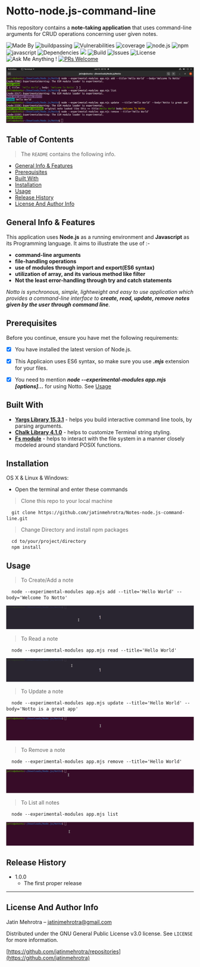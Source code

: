 # Notto-node.js-command-line

This repository contains a **note-taking application** that uses command-line arguments for CRUD operations concerning user given notes.

![Made By](https://img.shields.io/badge/made%20by-Indononihonjin-red) ![buildpassing](https://img.shields.io/badge/build-passing-green) ![Vulnerabilities](https://img.shields.io/badge/vulnerabilties-0-lightgrey) ![coverage](https://img.shields.io/badge/coverage-100%25-brightgreen) ![node.js](https://img.shields.io/badge/node%40latest-%3E%3D6.0.0-orange) ![npm](https://img.shields.io/badge/npm-6.13.4-yellow) ![javascript](https://img.shields.io/badge/javascript-99.8%25-orange) ![Dependencies](https://img.shields.io/badge/dependencies-up%20to%20date-blue)  <img src="https://badges.frapsoft.com/os/v1/open-source.svg?v=103" > ![Build](https://img.shields.io/badge/version-1.0.0-green) ![Issues](https://img.shields.io/github/issues/jatinmehrotra/Notto-node.js-command-line) ![License](https://img.shields.io/github/license/jatinmehrotra/Notto-node.js-command-line) ![Ask Me Anything !](https://img.shields.io/badge/Ask%20me-anything-1abc9c.svg) [![PRs Welcome](https://img.shields.io/badge/PRs-welcome-brightgreen.svg?style=flat-square)](http://makeapullrequest.com) 


![Application Image](./images/Notto.png)


## Table of Contents 

> The  `README` contains the following info.
- [General Info & Features](#general-info)
- [Prerequisites](#prerequisites)
- [Built With](#built-with)
- [Installation](#installation)
- [Usage](#usage)
- [Release History](#release-history)
- [License And Author Info](#license-and-author-info)



## General Info & Features

This application uses **Node.js** as a running environment and **Javascript** as its Programming language. It aims to illustrate the use of :- 

* **command-line arguments**
* **file-handling operations**
* **use of modules through import and export(ES6 syntax)** 
* **utilization of array, and its various method like filter** 
* **Not the least error-handling through try and catch statements**

_Notto is synchronous, simple, lightweight and easy to use application which provides a command-line interface to **create, read, update, remove notes given by the user through command line**_.

## Prerequisites

Before you continue, ensure you have met the following requirements:
- [x] You have installed the latest version of Node.js.
- [x] This Applicaion uses ES6 syntax, so make sure you use **_.mjs_** extension for your files. 
- [x] You need to mention _**node --experimental-modules app.mjs [options]...**_ for using Notto. See [Usage](#usage)



## Built With
*  <a href="http://yargs.js.org/" target="_blank">**Yargs Library 15.3.1**</a> - helps you build interactive command line tools, by parsing arguments.
*  <a href="https://github.com/chalk/chalk" target="_blank">**Chalk Library 4.1.0**</a> - helps to customize Terminal string styling. 
*  <a href="https://nodejs.org/api/fs.html" target="_blank">**Fs module**</a> - helps to interact with the file system in a manner closely modeled around standard POSIX functions.




## Installation
OS X & Linux & Windows:
*  Open the terminal and enter these commands

> Clone this repo to your local machine  

```shell
  git clone https://github.com/jatinmehrotra/Notes-node.js-command-line.git
```
> Change Directory and install npm packages

```shell
  cd to/your/project/directory
  npm install
```


## Usage

> To Create/Add a note
```shell
  node --experimental-modules app.mjs add --title='Hello World' --body='Welcome To Notto'
```
![Add GIF](./images/Notto_add.gif)
   
> To Read a note

```shell
  node --experimental-modules app.mjs read --title='Hello World'
```  
![Read GIF](./images/Notto_read_final.gif)

> To Update a note
```shell
  node --experimental-modules app.mjs update --title='Hello World' --body='Notto is a great app'
```   
![Update GIF](./images/Notto_update.gif)

> To Remove a note
```shell
  node --experimental-modules app.mjs remove --title='Hello World'
```  
![Remove GIF](./images/Notto_remove_final.gif)
  
> To List all notes
```shell
  node --experimental-modules app.mjs list
``` 
![List GIF](./images/Notto_list.gif)


## Release History
* 1.0.0
    * The first proper release
---


## License And Author Info

Jatin Mehrotra  – jatinjmehrotra@gmail.com

Distributed under the GNU General Public License v3.0 license. See ``LICENSE`` for more information.

[https://github.com/jatinmehrotra/repositories](https://github.com/jatinmehrotra)

